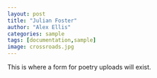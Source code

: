 ```yaml
---
layout: post
title: "Julian Foster"
author: "Alex Ellis"
categories: sample
tags: [documentation,sample]
image: crossroads.jpg
---
```

This is where a form for poetry uploads will exist.
